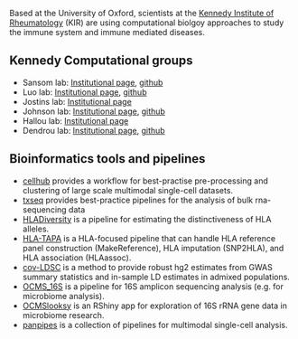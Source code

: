Based at the University of Oxford, scientists at the [Kennedy Institute of Rheumatology](https://www.kennedy.ox.ac.uk) (KIR) are using computational biolgoy approaches to study the immune system and immune mediated diseases. 

## Kennedy Computational groups

* Sansom lab: [Institutional page](https://www.kennedy.ox.ac.uk/research/research-groups/computational-genomics), [github](https://github.com/sansomlab)
* Luo lab: [Institutional page](https://www.kennedy.ox.ac.uk/research/research-groups/luo-group-statistical-genomics-and-computational-immunology), [github](https://github.com/yang-luo-lab/)
* Jostins lab: [Institutional page](https://www.kennedy.ox.ac.uk/research/research-groups/jostins-group-statistical-genetics-of-immune-variation)
* Johnson lab: [Institutional page](https://www.kennedy.ox.ac.uk/research/research-groups/computational-genomics), [github](https://github.com/OxfordCMS)
* Hallou lab: [Institutional page](https://www.kennedy.ox.ac.uk/team/adrien-hallou)
* Dendrou lab: [Institutional page](https://www.kennedy.ox.ac.uk/research/research-groups/dendrou-group-immune-disease-multiomics), [github](https://github.com/DendrouLab)

## Bioinformatics tools and pipelines

* [cellhub](https://github.com/sansomlab/cellhub) provides a workflow for best-practise pre-processing and clustering of large scale multimodal single-cell datasets.
* [txseq](https://github.com/sansomlab/txseq) provides best-practice pipelines for the analysis of bulk rna-sequencing data
* [HLADiversity](https://github.com/yang-luo-lab/HLADiversity) is a pipeline for estimating the distinctiveness of HLA alleles.
* [HLA-TAPA](https://github.com/yang-luo-lab/HLA-TAPAS) is a HLA-focused pipeline that can handle HLA reference panel construction (MakeReference), HLA imputation (SNP2HLA), and HLA association (HLAassoc).
* [cov-LDSC](https://github.com/yang-luo-lab/cov-ldsc)  is a method to provide robust hg2 estimates from GWAS summary statistics and in-sample LD estimates in admixed populations.
* [OCMS_16S](https://github.com/OxfordCMS/OCMS_16S) is a pipeline for 16S amplicon sequencing analysis (e.g. for microbiome analysis).
* [OCMSlooksy](https://github.com/OxfordCMS/OCMSlooksy) is an RShiny app for exploration of 16S rRNA gene data in microbiome research.
* [panpipes](https://github.com/DendrouLab/panpipes/tree/main) is a collection of pipelines for multimodal single-cell analysis.
